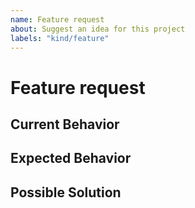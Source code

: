 ```yaml
---
name: Feature request
about: Suggest an idea for this project
labels: "kind/feature"
---
```


# Feature request

<!-- Provide a general summary of the issue in the title above. -->

## Current Behavior

<!-- Tell us what is currently happening. -->

## Expected Behavior

<!-- Tell us how it should work, how it differs from the current implementation. -->

## Possible Solution

<!--
Suggest ideas how to implement the addition or change.
Delete if not applicable/relevant.
-->
